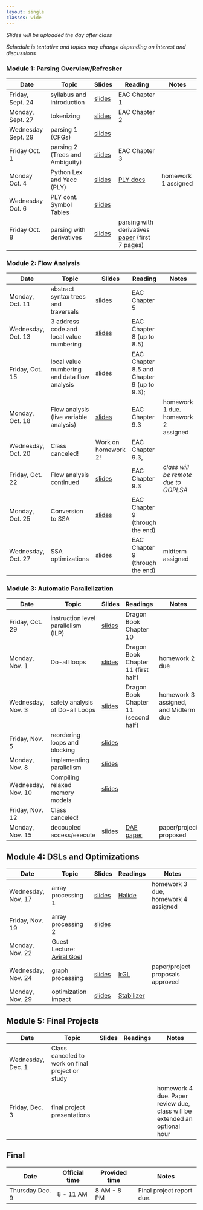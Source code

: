 ```yaml
---
layout: single
classes: wide
---
```


_Slides will be uploaded the day after class_

_Schedule is tentative and topics may change depending on interest and discussions_

### Module 1: Parsing Overview/Refresher

| Date             | Topic    | Slides |   Reading |  Notes 
|------------------|----------|--------|----------------|-
| Friday, Sept. 24     | syllabus and introduction         | [slides](lectures/CSE211Sept24_fa2021.pdf) | EAC Chapter 1 | 
| Monday, Sept. 27     |  tokenizing           | [slides](lectures/CSE211Sept27_fa2021.pdf) | EAC Chapter 2
| Wednesday Sept. 29     | parsing 1 (CFGs)         | [slides](lectures/CSE211Sept29_fa2021.pdf)      | 
| Friday Oct. 1      | parsing 2 (Trees and Ambiguity)         |  [slides](lectures/CSE211Oct1_fa2021.pdf)     | EAC Chapter 3 
| Monday Oct. 4    | Python Lex and Yacc (PLY)        | [slides](lectures/CSE211Oct4_fa2021.pdf)  | [PLY docs](https://www.dabeaz.com/ply/) | homework 1 assigned
| Wednesday Oct. 6 | PLY cont. Symbol Tables | [slides](lectures/CSE211Oct6_fa2021.pdf) | 
| Friday Oct. 8    | parsing with derivatives        | [slides](lectures/CSE211Oct8_fa2021.pdf)  |  parsing with derivatives [paper](https://www.ccs.neu.edu/home/turon/re-deriv.pdf) (first 7 pages) | 

### Module 2: Flow Analysis

| Date             | Topic    | Slides | Reading | Notes
|------------------|----------|--------|----------------|-
| Monday, Oct. 11     | abstract syntax trees and traversals         | [slides](lectures/CSE211Oct11_fa2021.pdf)       |  EAC Chapter 5 
| Wednesday, Oct. 13     |  3 address code and local value numbering        | [slides](lectures/CSE211Oct13_fa2021.pdf)       | EAC Chapter 8 (up to 8.5)
| Friday, Oct. 15     | local value numbering and data flow analysis        |  [slides](lectures/CSE211Oct15_fa2021.pdf)      | EAC Chapter 8.5 and Chapter 9 (up to 9.3); 
| Monday, Oct. 18     | Flow analysis (live variable analysis) |  [slides](lectures/CSE211Oct18_fa2021.pdf)  | EAC Chapter 9.3 | homework 1 due. homework 2 assigned
| Wednesday, Oct. 20    | Class canceled!         |   Work on homework 2!    |  EAC Chapter 9.3, | 
| Friday, Oct. 22     |   Flow analysis continued       |    [slides](lectures/CSE211Oct22_fa2021.pdf)   |  EAC Chapter 9.3 | _class will be remote due to OOPLSA_
| Monday, Oct. 25   | Conversion to SSA  |  [slides](lectures/CSE211Oct25_fa2021.pdf)      | EAC Chapter 9 (through the end) | 
| Wednesday, Oct. 27     | SSA optimizations       |  [slides](lectures/CSE211Oct27_fa2021.pdf)     | EAC Chapter 9 (through the end) | midterm assigned

### Module 3: Automatic Parallelization

| Date             | Topic    | Slides |  Readings | Notes
|------------------|----------|--------|----------------|-
| Friday, Oct. 29   | instruction level parallelism (ILP)  |   [slides](lectures/CSE211Oct29_fa2021.pdf)      | Dragon Book Chapter 10 | 
| Monday, Nov. 1     | Do-all loops         |    [slides](lectures/CSE211Nov1_fa2021.pdf)    | Dragon Book Chapter 11 (first half) | homework 2 due
| Wednesday, Nov. 3     | safety analysis of Do-all Loops         |  [slides](lectures/CSE211Nov3_fa2021.pdf)       |  Dragon Book Chapter 11 (second half) | homework 3 assigned, and Midterm due
| Friday, Nov. 5    | reordering loops and blocking         |  [slides](lectures/CSE211Nov5_fa2021.pdf)      | |  
| Monday, Nov. 8   | implementing parallelism         |   [slides](lectures/CSE211Nov8_fa2021.pdf)    | |  
| Wednesday, Nov. 10   |Compiling relaxed memory models         |   [slides](lectures/CSE211Nov10_fa2021.pdf)     |  
| Friday, Nov. 12   | Class canceled!         |        | 
| Monday, Nov. 15   | decoupled access/execute         |   [slides](lectures/CSE211Nov15_fa2021.pdf)     |  [DAE paper](https://courses.cs.washington.edu/courses/cse590g/04sp/Smith-1982-Decoupled-Access-Execute-Computer-Architectures.pdf) | paper/project proposed


## Module 4: DSLs and Optimizations

| Date             | Topic    | Slides  | Readings | Notes
|------------------|----------|--------|----------------|- 
| Wednesday, Nov. 17  | array processing 1 |[slides](lectures/CSE211Nov17_fa2021.pdf) | [Halide](http://people.csail.mit.edu/jrk/halide-pldi13.pdf) | homework 3 due, homework 4 assigned
| Friday, Nov. 19   | array processing 2        | [slides](lectures/CSE211Nov19_fa2021.pdf) |       | 
| Monday, Nov. 22    |  Guest Lecture: [Aviral Goel](https://aviral.io/)        | |
| Wednesday, Nov. 24   | graph processing          | [slides](lectures/CSE211Nov24_fa2021.pdf)  | [IrGL](https://cs.rochester.edu/~sree/papers/sree-oopsla2016.pdf)        |  paper/project proposals approved 
| Monday, Nov. 29    | optimization impact         | [slides](lectures/CSE211Nov29_fa2021.pdf)|   [Stabilizer](https://people.cs.umass.edu/~emery/pubs/stabilizer-asplos13.pdf)    | 

## Module 5: Final Projects

| Date             | Topic    | Slides  | Readings | Notes
|------------------|----------|--------|----------------|- 
| Wednesday, Dec. 1  | Class canceled to work on final project or study     |        |  | 
| Friday, Dec. 3  | final project presentations     |        |  | homework 4 due. Paper review due, class will be extended an optional hour


## Final


| Date             | Official time    | Provided time | Notes
|------------------|----------|--------|----------------
| Thursday Dec. 9     | 8 - 11 AM    | 8 AM - 8 PM      | Final project report due. 
